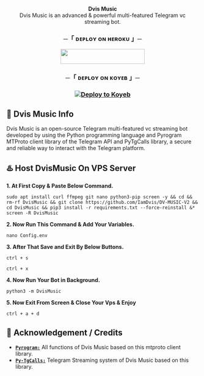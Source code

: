 
<p align="center">
<b>Dvis Music</b><br/>
Dvis Music is an advanced & powerful multi-featured Telegram vc streaming bot.
</p>

<h3 align="center">
    ─「 ᴅᴇᴩʟᴏʏ ᴏɴ ʜᴇʀᴏᴋᴜ 」─
</h3>

<p align="center"><a href="https://dashboard.heroku.com/new?template=https://github.com/IamDvis/DV-MUSIC-V2"> <img src="https://img.shields.io/badge/Deploy%20On%20Heroku-black?style=for-the-badge&logo=heroku" width="220" height="38.45"/></a></p>

<h3 align="center">
    ─「 ᴅᴇᴩʟᴏʏ ᴏɴ ᴋᴏʏᴇʙ 」─
</h3>

<h3 align="center">
    
[![Deploy to Koyeb](https://www.koyeb.com/static/images/deploy/button.svg)](https://app.koyeb.com/deploy?name=dv-music-v2&type=git&repository=IamDvis%2FDV-MUSIC-V2&branch=main&builder=dockerfile&env%5BAPI_ID%5D=&env%5BAPI_HASH%5D=&env%5BBOT_TOKEN%5D=&env%5BMONGO_DB_URI%5D=&env%5BLOG_CHANNEL%5D=&env%5BOWNER_ID%5D=&env%5BSTART_IMAGE_URL%5D=&env%5BSTRING_SESSION%5D=&env%5BURL%5D=&ports=8080%3Bhttp%3B%2F)

</h3>


<h2>🤖 Dvis Music Info</h2>
<p title="Dvis Music">Dvis Music is an open-source Telegram multi-featured vc streaming bot developed by using the Python programming language and Pyrogram MTProto client library of the Telegram API and PyTgCalls library, a secure and reliable way to interact with the Telegram platform.</p>

<h2>♨️ Host DvisMusic On VPS Server</h2>


**1. At First Copy & Paste Below Command.**

```sudo apt install curl ffmpeg git nano python3-pip screen -y && cd && rm-rf DvisMusic && git clone https://github.com/IamDvis/DV-MUSIC-V2 && cd DvisMusic && pip3 install -r requirements.txt --force-reinstall &* screen -R DvisMusic```


**2. Now Run This Command & Add Your Variables.**

```nano Config.env```


**3. After That Save and Exit By Below Buttons.**

```ctrl + s```

```ctrl + x```


**4. Now Run Your Bot in Background.**

```python3 -m DvisMusic```


**5. Now Exit From Screen & Close Your Vps & Enjoy**

```ctrl + a + d```


<h2>📑 Acknowledgement / Credits</h2>

- [**`Pyrogram:`**](https://github.com/pyrogram) All functions of Dvis Music based on this mtproto client library.
- [**`Py-TgCalls:`**](https://github.com/py-tgcalls) Telegram Streaming system of Dvis Music based on this library.
